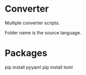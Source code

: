 # Converter

Multiple converter scripts. 

Folder name is the source language.




# Packages

pip install pyyaml
pip install toml